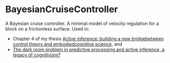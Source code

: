 # BayesianCruiseController


A Bayesian cruise controller. A minimal model of velocity regulation for a block on a frictionless surface. Used in:
- Chapter 4 of my thesis [Active inference: building a new bridgebetween control theory and embodiedcognitive science](https://core.ac.uk/reader/223211120), and
- [The dark room problem in predictive processing and active inference, a legacy of cognitivism?](https://direct.mit.edu/isal/proceedings/isal2019/31/40/99205)
